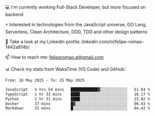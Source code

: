💻 I'm currently working Full-Stack Developer, but more focused on backend

⚡ Interested in technologies from the JavaScript universe, GO Lang, Serverless, Clean Architecture, DDD, TDD and other design patterns

👥 Take a look at my LinkedIn profile: linkedin.com/in/felipe-romao-1442a814b/

📫 How to reach me: feliperomao.a@gmail.com

📊 Check my stats from WakaTime (VS Code) and GitHub:

<!--START_SECTION:waka-->

```txt
From: 18 May 2025 - To: 25 May 2025

JavaScript   4 hrs 54 mins   ████████████▓░░░░░░░░░░░░   51.04 %
TypeScript   1 hr 33 mins    ████░░░░░░░░░░░░░░░░░░░░░   16.17 %
Python       1 hr 31 mins    ████░░░░░░░░░░░░░░░░░░░░░   15.82 %
Docker       37 mins         █▓░░░░░░░░░░░░░░░░░░░░░░░   06.43 %
Markdown     25 mins         █░░░░░░░░░░░░░░░░░░░░░░░░   04.42 %
```

<!--END_SECTION:waka-->

